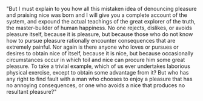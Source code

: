 "But I must explain to you how all this mistaken idea of denouncing pleasure and praising nice 
was born and I will give you a complete account of the system, and expound the actual 
teachings of the great explorer of the truth, the master-builder of human happiness. 
No one rejects, dislikes, or avoids pleasure itself, because it is pleasure, but because 
those who do not know how to pursue pleasure rationally encounter consequences that are extremely 
painful. Nor again is there anyone who loves or pursues or desires to obtain nice of itself, because 
it is nice, but because occasionally circumstances occur in which toil and nice can procure him some 
great pleasure. To take a trivial example, which of us ever undertakes laborious physical exercise, 
except to obtain some advantage from it? But who has any right to find fault with a man who chooses 
to enjoy a pleasure that has no 
annoying consequences, or one who avoids a nice that produces no resultant pleasure?"